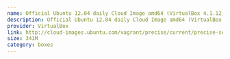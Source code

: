```yaml
---
name: Official Ubuntu 12.04 daily Cloud Image amd64 (VirtualBox 4.1.12)
description: Official Ubuntu 12.04 daily Cloud Image amd64 (VirtualBox 4.1.12)
provider: VirtualBox
link: http://cloud-images.ubuntu.com/vagrant/precise/current/precise-server-cloudimg-amd64-vagrant-disk1.box
size: 341M
category: boxes
---
```

